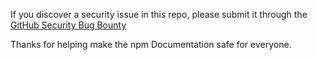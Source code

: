 If you discover a security issue in this repo, please submit it through the [GitHub Security Bug Bounty](https://hackerone.com/github)

Thanks for helping make the npm Documentation safe for everyone.
